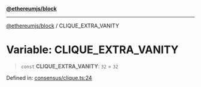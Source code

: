 [**@ethereumjs/block**](../README.md)

***

[@ethereumjs/block](../README.md) / CLIQUE\_EXTRA\_VANITY

# Variable: CLIQUE\_EXTRA\_VANITY

> `const` **CLIQUE\_EXTRA\_VANITY**: `32` = `32`

Defined in: [consensus/clique.ts:24](https://github.com/ethereumjs/ethereumjs-monorepo/blob/master/packages/block/src/consensus/clique.ts#L24)
